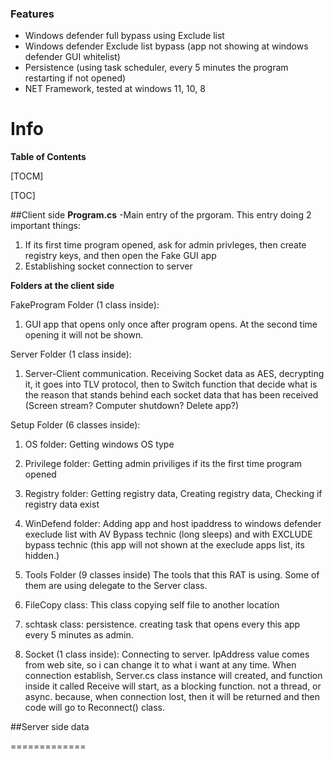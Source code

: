 ### Features

- Windows defender full bypass using Exclude list
- Windows defender Exclude list bypass (app not showing at windows defender GUI whitelist)
- Persistence (using task scheduler, every 5 minutes the program restarting if not opened)
- NET Framework, tested at windows 11, 10, 8

# Info
**Table of Contents**

[TOCM]

[TOC]


##Client side
**Program.cs** -Main entry of the prgoram. This entry doing 2 important things:
1. If its first time program opened, ask for admin privleges, then create registry keys, and then open the Fake GUI app
2. Establishing socket connection to server

**Folders at the client side**
       
FakeProgram Folder (1 class inside): 
 1. GUI app that opens only once after program opens. At the second time opening it will not be shown.

Server Folder (1 class inside):
1. Server-Client communication. Receiving Socket data as AES, decrypting it, it goes into TLV protocol, then to Switch function that decide what is the reason that stands behind each socket data that has been received (Screen stream? Computer shutdown? Delete app?)

Setup Folder (6 classes inside):
1. OS folder:
Getting windows OS type

2. Privilege folder:
Getting admin priviliges if its the first time program opened

3. Registry folder:
Getting registry data, Creating registry data, Checking if registry data exist

4. WinDefend folder:
Adding app and host ipaddress to windows defender execlude list with AV Bypass technic (long sleeps) and with EXCLUDE bypass technic (this app will not shown at the execlude apps list, its hidden.)

5. Tools Folder (9 classes inside)
The tools that this RAT is using. Some of them are using delegate to the Server class.

6. FileCopy class:
This class copying self file to another location

7. schtask class:
persistence. creating task that opens every this app every 5 minutes as admin.

8. Socket (1 class inside):
Connecting to server. IpAddress value comes from web site, so i can change it to what i want at any time.
When connection establish, Server.cs class instance will created, and function inside it called Receive will
start, as a blocking function. not a thread, or async. because, when connection lost, then it will be returned
and then code will go to Reconnect() class.



##Server side
data

=============